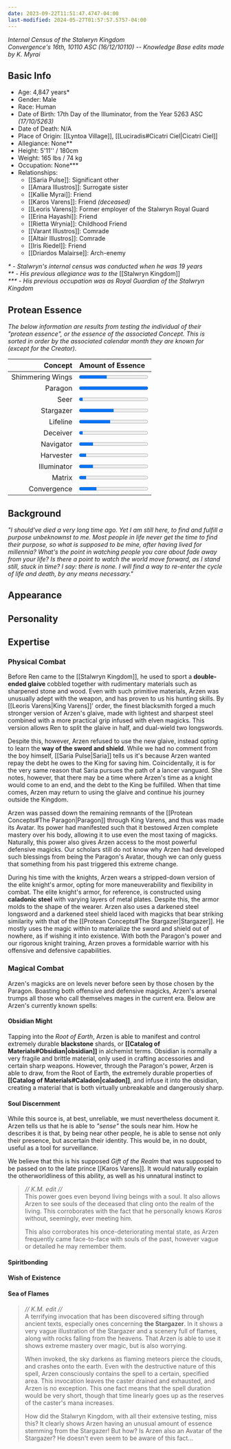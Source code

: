 ```yaml
---
date: 2023-09-22T11:51:47.4747-04:00
last-modified: 2024-05-27T01:57:57.5757-04:00
---
```

*Internal Census of the Stalwryn Kingdom*  
*Convergence's 16th, 10110 ASC (16/12/10110) -- Knowledge Base edits made by K. Myrai*
## Basic Info
- Age: 4,847 years*
- Gender: Male
- Race: Human
- Date of Birth: 17th Day of the Illuminator, from the Year 5263 ASC *(17/10/5263)*
- Date of Death: N/A
- Place of Origin: [[Lyntoa Village]], [[Luciradis#Cicatri Ciel|Cicatri Ciel]]
- Allegiance: None**
- Height: 5'11'' / 180cm
- Weight: 165 lbs / 74 kg
- Occupation: None***
- Relationships:
	- [[Saria Pulse]]: Significant other
	- [[Amara Illustros]]: Surrogate sister
	- [[Kallie Myrai]]: Friend
	- [[Karos Varens]]: Friend *(deceased)*
	- [[Leoris Varens]]: Former employer of the Stalwryn Royal Guard
	- [[Erina Hayashi]]: Friend
	- [[Rietta Wrynia]]: Childhood Friend
	- [[Varant Illustros]]: Comrade
	- [[Altair Illustros]]: Comrade
	- [[Iris Riedel]]: Friend
	- [[Driardos Malairse]]: Arch-enemy

_* -  Stalwryn's internal census was conducted when he was 19 years_  
_** - His previous allegiance was to the_ [[Stalwryn Kingdom]]  
_*** - His previous occupation was as Royal Guardian of the Stalwryn Kingdom_  

## Protean Essence

*The below information are results from testing the individual of their "protean essence", or the essence of the associated Concept. This is sorted in order by the associated calendar month they are known for (except for the Creator).*

|      **Concept** | **Amount of Essence**                       |
| ---------------: | :------------------------------------------ |
| Shimmering Wings | <progress value="40" max="100"></progress>  |
|          Paragon | <progress value="100" max="100"></progress> |
|             Seer | <progress value="5" max="100"></progress>   |
|        Stargazer | <progress value="50" max="100"></progress>  |
|         Lifeline | <progress value="45" max="100"></progress>  |
|         Deceiver | <progress value="5" max="100"></progress>   |
|        Navigator | <progress value="20" max="100"></progress>  |
|        Harvester | <progress value="10" max="100"></progress>  |
|      Illuminator | <progress value="20" max="100"></progress>  |
|           Matrix | <progress value="10" max="100"></progress>  |
|      Convergence | <progress value="25" max="100"></progress>  |

## Background

*"I should've died a very long time ago. Yet I am still here, to find and fulfill a purpose unbeknownst to me. Most people in life never get the time to find their purpose, so what is supposed to be mine, after having lived for millennia? What's the point in watching people you care about fade away from your life? Is there a point to watch the world move forward, as I stand still, stuck in time? I say: there is none. I will find a way to re-enter the cycle of life and death, by any means necessary."*

## Appearance

## Personality

## Expertise
### Physical Combat

Before Ren came to the [[Stalwryn Kingdom]], he used to sport a **double-ended glaive** cobbled together with rudimentary materials such as sharpened stone and wood. Even with such primitive materials, Arzen was unusually adept with the weapon, and has proven to us his hunting skills. By [[Leoris Varens|King Varens]]' order, the finest blacksmith forged a much stronger version of Arzen's glaive, made with lightest and sharpest steel combined with a more practical grip infused with elven magicks. This version allows Ren to split the glaive in half, and dual-wield two longswords.

Despite this, however, Arzen refused to use the new glaive, instead opting to learn the **way of the sword and shield**. While we had no comment from the boy himself, [[Saria Pulse|Saria]] tells us it's because Arzen wanted repay the debt he owes to the King for saving him. Coincidentally, it is for the very same reason that Saria pursues the path of a lancer vanguard. She notes, however, that there may be a time where Arzen's time as a knight would come to an end, and the debt to the King be fulfilled. When that time comes, Arzen may return to using the glaive and continue his journey outside the Kingdom.

Arzen was passed down the remaining remnants of the [[Protean Concepts#The Paragon|Paragon]] through King Varens, and thus was made its Avatar. Its power had manifested such that it bestowed Arzen complete mastery over his body, allowing it to use even the most taxing of magicks. Naturally, this power also gives Arzen access to the most powerful defensive magicks. Our scholars still do not know why Arzen had developed such blessings from being the Paragon's Avatar, though we can only guess that something from his past triggered this extreme change.

During his time with the knights, Arzen wears a stripped-down version of the elite knight's armor, opting for more maneuverability and flexibility in combat. The elite knight's armor, for reference, is constructed using **caladonic steel** with varying layers of metal plates. Despite this, the armor molds to the shape of the wearer. Arzen also uses a darkened steel longsword and a darkened steel shield laced with magicks that bear striking similarity with that of the [[Protean Concepts#The Stargazer|Stargazer]]. He mostly uses the magic within to materialize the sword and shield out of nowhere, as if wishing it into existence. With both the Paragon's power and our rigorous knight training, Arzen proves a formidable warrior with his offensive and defensive capabilities.


### Magical Combat

Arzen's magicks are on levels never before seen by those chosen by the Paragon. Boasting both offensive and defensive magicks, Arzen's arsenal trumps all those who call themselves mages in the current era. Below are Arzen's currently known spells:

#### Obsidian Might

Tapping into the *Root of Earth*, Arzen is able to manifest and control extremely durable **blackstone** shards, or **[[Catalog of Materials#Obsidian|obsidian]]** in alchemist terms. Obsidian is normally a very fragile and brittle material, only used in crafting accessories and certain sharp weapons. However, through the Paragon's power, Arzen is able to draw, from the Root of Earth, the extremely durable properties of **[[Catalog of Materials#Caladon|caladon]]**, and infuse it into the obsidian, creating a material that is both virtually unbreakable and dangerously sharp.

#### Soul Discernment

While this source is, at best, unreliable, we must nevertheless document it. Arzen tells us that he is able to *"sense"* the souls near him. How he describes it is that, by being near other people, he is able to sense not only their presence, but ascertain their identity. This would be, in no doubt, useful as a tool for surveillance.

We believe that this is his supposed *Gift of the Realm* that was supposed to be passed on to the late prince [[Karos Varens]]. It would naturally explain the otherworldliness of this ability, as well as his unnatural instinct to 

> *// K.M. edit //*  
> This power goes even beyond living beings with a soul. It also allows Arzen to see souls of the deceased that cling onto the realm of the living. This corroborates with the fact that he personally knows *Karos* without, seemingly, ever meeting him.
> 
> This also corroborates his once-deteriorating mental state, as Arzen frequently came face-to-face with souls of the past, however vague or detailed he may remember them.

#### Spiritbonding

#### Wish of Existence

#### Sea of Flames

> *// K.M. edit //*  
> A terrifying invocation that has been discovered sifting through ancient texts, especially ones concerning **the Stargazer**. In it shows a very vague illustration of the Stargazer and a scenery full of flames, along with rocks falling from the heavens. That Arzen is able to use it shows extreme mastery over magic, but is also worrying.
> 
> When invoked, the sky darkens as flaming meteors pierce the clouds, and crashes onto the earth. Even with the destructive nature of this spell, Arzen consciously contains the spell to a certain, specified area. This invocation leaves the caster drained and exhausted, and Arzen is no exception. This one fact means that the spell duration would be very short, though that time linearly goes up as the reserves of the caster's mana increases.
> 
> How did the Stalwryn Kingdom, with all their extensive testing, miss this? It clearly shows Arzen having an unusual amount of essence stemming from the Stargazer! But how? Is Arzen also an Avatar of the Stargazer? He doesn't even seem to be aware of this fact...